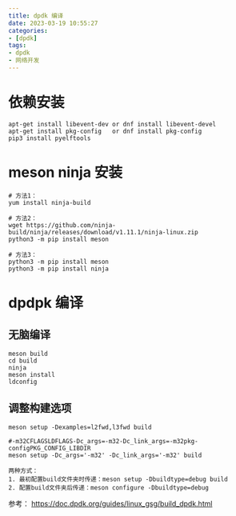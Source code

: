 ```yaml
---
title: dpdk 编译
date: 2023-03-19 10:55:27
categories:
- [dpdk]
tags:
- dpdk
- 网络开发
---
```


# 依赖安装
```shell
apt-get install libevent-dev or dnf install libevent-devel
apt-get install pkg-config   or dnf install pkg-config
pip3 install pyelftools

```

# meson ninja 安装
```shell
# 方法1：
yum install ninja-build

# 方法2：
wget https://github.com/ninja-build/ninja/releases/download/v1.11.1/ninja-linux.zip
python3 -m pip install meson

# 方法3：
python3 -m pip install meson
python3 -m pip install ninja
```

# dpdpk 编译
## 无脑编译
```shell
meson build
cd build
ninja
meson install
ldconfig
```

## 调整构建选项
```shell
meson setup -Dexamples=l2fwd,l3fwd build

#-m32CFLAGSLDFLAGS-Dc_args=-m32-Dc_link_args=-m32pkg-configPKG_CONFIG_LIBDIR
meson setup -Dc_args='-m32' -Dc_link_args='-m32' build

两种方式：
1. 最初配置build文件夹时传递：meson setup -Dbuildtype=debug build
2. 配置build文件夹后传递：meson configure -Dbuildtype=debug
```

参考：
https://doc.dpdk.org/guides/linux_gsg/build_dpdk.html